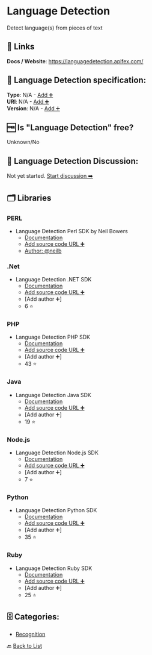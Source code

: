 # Language Detection
Detect language(s) from pieces of text

##  🔗 Links
**Docs / Website**: https://languagedetection.apifex.com/

## 🧬 Language Detection specification:
**Type**: N/A - [Add ➕](https://github.com/apis-list/apis-list/edit/main/apis-list.yaml)  
**URI**: N/A - [Add ➕](https://github.com/apis-list/apis-list/edit/main/apis-list.yaml)  
**Version**: N/A - [Add ➕](https://github.com/apis-list/apis-list/edit/main/apis-list.yaml)

## 🆓 Is "Language Detection" free?
Unknown/No  

## 💬 Language Detection Discussion:
Not yet started. [Start discussion ➡️](https://github.com/apis-list/apis-list/discussions/new)

## 🗂️ Libraries
### PERL
- Language Detection Perl SDK by Neil Bowers
    - [Documentation](https://github.com/neilb/WebService-DetectLanguage)
    - [Add source code URL ➕]()
    - [Author: @neilb](https://github.com/neilb)

### .Net
- Language Detection .NET SDK
    - [Documentation](https://github.com/detectlanguage/detectlanguage-csharp)
    - [Add source code URL ➕]()
    - [Add author ➕]
    - 6 ⭐

### PHP
- Language Detection PHP SDK
    - [Documentation](https://github.com/detectlanguage/detectlanguage-php)
    - [Add source code URL ➕]()
    - [Add author ➕]
    - 43 ⭐

### Java
- Language Detection Java SDK
    - [Documentation](https://github.com/detectlanguage/detectlanguage-java)
    - [Add source code URL ➕]()
    - [Add author ➕]
    - 19 ⭐

### Node.js
- Language Detection Node.js SDK
    - [Documentation](https://github.com/detectlanguage/detectlanguage-node)
    - [Add source code URL ➕]()
    - [Add author ➕]
    - 7 ⭐

### Python
- Language Detection Python SDK
    - [Documentation](https://github.com/detectlanguage/detectlanguage-python)
    - [Add source code URL ➕]()
    - [Add author ➕]
    - 35 ⭐

### Ruby
- Language Detection Ruby SDK
    - [Documentation](https://github.com/detectlanguage/detectlanguage-ruby)
    - [Add source code URL ➕]()
    - [Add author ➕]
    - 25 ⭐


## 🗄️ Categories:
- [Recognition](https://github.com/apis-list/apis-list#recognition-)

🔙  [Back to List](https://github.com/apis-list/apis-list)
